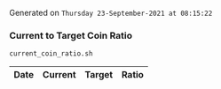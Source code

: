 Generated on `Thursday 23-September-2021 at 08:15:22`

### Current to Target Coin Ratio
`current_coin_ratio.sh`

Date|Current|Target|Ratio
---|---|---|---
